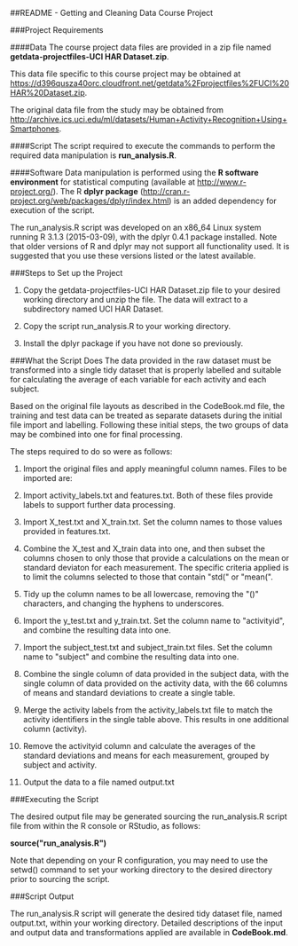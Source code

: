 ##README - Getting and Cleaning Data Course Project

###Project Requirements

####Data
The course project data files are provided in a zip file named **getdata-projectfiles-UCI HAR Dataset.zip**.  

This data file specific to this course project may be obtained at https://d396qusza40orc.cloudfront.net/getdata%2Fprojectfiles%2FUCI%20HAR%20Dataset.zip.

The original data file from the study may be obtained from http://archive.ics.uci.edu/ml/datasets/Human+Activity+Recognition+Using+Smartphones.

####Script
The script required to execute the commands to perform the required data manipulation is **run_analysis.R**. 

####Software
Data manipulation is performed using the **R software environment** for statistical computing (available at http://www.r-project.org/).  The R **dplyr package**  (http://cran.r-project.org/web/packages/dplyr/index.html) is an added dependency for execution of the script.

The run_analysis.R script was developed on an x86_64 Linux system running R 3.1.3 (2015-03-09), with the dplyr 0.4.1 package installed.  Note that older versions of R and dplyr may not support all functionality used.  It is suggested that you use these versions listed or the latest available.

###Steps to Set up the Project

1. Copy the getdata-projectfiles-UCI HAR Dataset.zip file to your desired working directory and unzip the file.  The data will extract to a subdirectory named UCI HAR Dataset.

2. Copy the script run_analysis.R to your working directory.

3. Install the dplyr package if you have not done so previously.

###What the Script Does
The data provided in the raw dataset must be transformed into a single tidy dataset that is properly labelled and suitable for calculating the average of each variable for each activity and each subject.

Based on the original file layouts as described in the CodeBook.md file, the training and test data can be treated as separate datasets during the initial file import and labelling.  Following these initial steps, the two groups of data may be combined into one for final processing.

The steps required to do so were as follows:

1. Import the original files and apply meaningful column names.  Files to be imported are:

2. Import activity_labels.txt and features.txt.  Both of these files provide labels to support further data processing.

3. Import X_test.txt and X_train.txt.  Set the column names to those values provided in features.txt.

4. Combine the X_test and X_train data into one, and then subset the columns chosen to only those that provide a calculations on the mean or standard deviaton for each measurement.  The specific criteria applied is to limit the columns selected to those that contain "std(" or "mean(".

5. Tidy up the column names to be all lowercase, removing the "()" characters, and changing the hyphens to underscores.

6. Import the y_test.txt and y_train.txt.  Set the column name to "activityid", and combine the resulting data into one.

7. Import the subject_test.txt and subject_train.txt files.  Set the column name to "subject" and combine the resulting data into one.

8. Combine the single column of data provided in the subject data, with the single column of data provided on the activity data, with the 66 columns of means and standard deviations to create a single table.

9. Merge the activity labels from the activity_labels.txt file to match the activity identifiers in the single table above.  This results in one additional column (activity).

10. Remove the activityid column and calculate the averages of the standard deviations and means for each measurement, grouped by subject and activity.

11. Output the data to a file named output.txt

###Executing the Script

The desired output file may be generated sourcing the run_analysis.R script file from within the R console or RStudio, as follows:

**source("run_analysis.R")**

Note that depending on your R configuration, you may need to use the setwd() command to set your working directory to the desired directory prior to sourcing the script.

###Script Output

The run_analysis.R script will generate the desired tidy dataset file, named output.txt, within your working directory.  Detailed descriptions of the input and output data and transformations applied are available in **CodeBook.md**.



